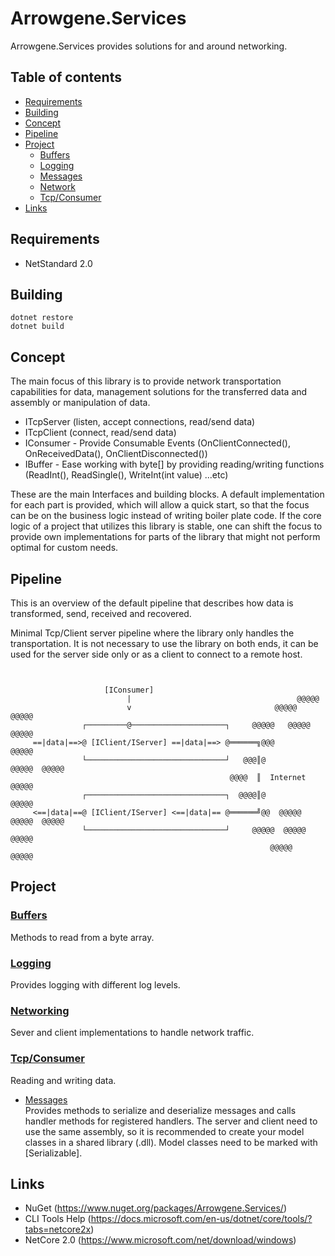 Arrowgene.Services
===
Arrowgene.Services provides solutions for and around networking.

## Table of contents
- [Requirements](#requirements)
- [Building](#building)
- [Concept](#concept)
- [Pipeline](#pipeline)
- [Project](#project)
  - [Buffers](#buffers)
  - [Logging](#logging)
  - [Messages](#messages)
  - [Network](#network)
  - [Tcp/Consumer](#tcpconsumer)
- [Links](#links)

## Requirements
- NetStandard 2.0

## Building
```
dotnet restore
dotnet build
```

## Concept

The main focus of this library is to provide network transportation capabilities for data,
management solutions for the transferred data and assembly or manipulation of data.

- ITcpServer (listen, accept connections, read/send data)
- ITcpClient (connect, read/send data)
- IConsumer - Provide Consumable Events (OnClientConnected(), OnReceivedData(), OnClientDisconnected())
- IBuffer - Ease working with byte[] by providing reading/writing functions (ReadInt(), ReadSingle(), WriteInt(int value) ...etc)

These are the main Interfaces and building blocks. 
A default implementation for each part is provided, which will allow a quick start, 
so that the focus can be on the business logic instead of writing boiler plate code.
If the core logic of a project that utilizes this library is stable, 
one can shift the focus to provide own implementations for parts of the library
that might not perform optimal for custom needs.

## Pipeline

This is an overview of the default pipeline that describes how data is transformed, send, received and recovered.

Minimal Tcp/Client server pipeline where the library only handles the transportation.
It is not necessary to use the library on both ends, 
it can be used for the server side only or as a client to connect to a remote host.
```


                     [IConsumer]
                          |                                     @@@@@  
                          v                                @@@@@   @@@@@  
                ┌─────────@─────────────────────┐     @@@@@   @@@@@  @@@@@  
     ==|data|==>@ [IClient/IServer] ==|data|==> @══════╗@@@              @@@@@  
                └───────────────────────────────┘   @@@║@            @@@@@  @@@@@  
                                                 @@@@  ║  Internet       @@@@@  
                ┌───────────────────────────────┐  @@@@║@                   @@@@@  
     <==|data|==@ [IClient/IServer] <==|data|== @══════╝@@  @@@@@  @@@@@  @@@@@  
                └───────────────────────────────┘     @@@@@  @@@@@   @@@@@  
                                                          @@@@@    @@@@@  
```

## Project

### [Buffers](./Arrowgene.Services/Buffers)
Methods to read from a byte array.

### [Logging](./Arrowgene.Services/Logging)    
Provides logging with different log levels.

### [Networking](./Arrowgene.Services/Networking)    
Sever and client implementations to handle network traffic.

### [Tcp/Consumer](./Arrowgene.Services/Networking/Tcp/Consumer)    
Reading and writing data.
 
- [Messages](./Arrowgene.Services/Protocols/Messages)    
Provides methods to serialize and deserialize messages and 
calls handler methods for registered handlers.
The server and client need to use the same assembly,
so it is recommended to create your model classes in a shared library (.dll).
Model classes need to be marked with [Serializable].

## Links

- NuGet (https://www.nuget.org/packages/Arrowgene.Services/)
- CLI Tools Help (https://docs.microsoft.com/en-us/dotnet/core/tools/?tabs=netcore2x)
- NetCore 2.0 (https://www.microsoft.com/net/download/windows)